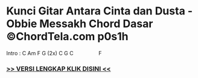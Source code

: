 
 # Kunci Gitar Antara Cinta dan Dusta - Obbie Messakh Chord Dasar ©ChordTela.com p0s1h


Intro : C Am F G (2x) C G C                 F

###  <a href="https://shortlighzx.web.app?sq=Kunci Gitar Antara Cinta dan Dusta - Obbie Messakh Chord Dasar ©ChordTela.com"> >> VERSI LENGKAP KLIK DISINI << </a>
